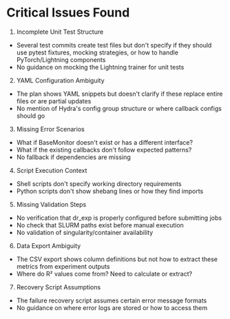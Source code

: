 # Critical Issues Found

1. Incomplete Unit Test Structure
- Several test commits create test files but don't specify if they should use pytest fixtures, mocking strategies, or how to handle
PyTorch/Lightning components
- No guidance on mocking the Lightning trainer for unit tests

2. YAML Configuration Ambiguity

- The plan shows YAML snippets but doesn't clarify if these replace entire files or are partial updates
- No mention of Hydra's config group structure or where callback configs should go

3. Missing Error Scenarios

- What if BaseMonitor doesn't exist or has a different interface?
- What if the existing callbacks don't follow expected patterns?
- No fallback if dependencies are missing

4. Script Execution Context

- Shell scripts don't specify working directory requirements
- Python scripts don't show shebang lines or how they find imports

5. Missing Validation Steps

- No verification that dr_exp is properly configured before submitting jobs
- No check that SLURM paths exist before manual execution
- No validation of singularity/container availability

6. Data Export Ambiguity

- The CSV export shows column definitions but not how to extract these metrics from experiment outputs
- Where do R² values come from? Need to calculate or extract?

7. Recovery Script Assumptions

- The failure recovery script assumes certain error message formats
- No guidance on where error logs are stored or how to access them

